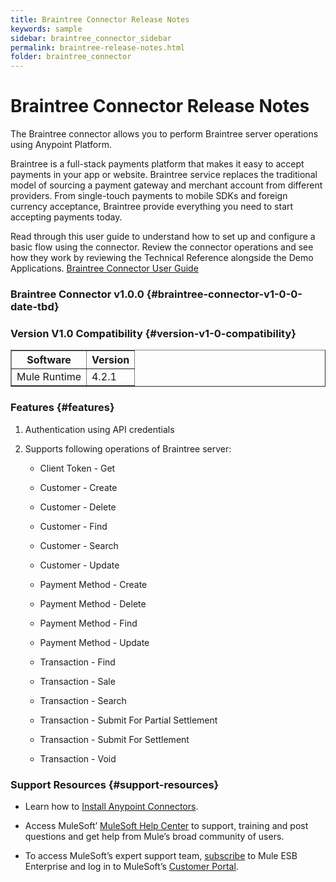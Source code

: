 ```yaml
---
title: Braintree Connector Release Notes
keywords: sample
sidebar: braintree_connector_sidebar
permalink: braintree-release-notes.html
folder: braintree_connector
---
```

Braintree Connector Release Notes
=================================

The Braintree connector allows you to perform Braintree server
operations using Anypoint Platform.

Braintree is a full-stack payments platform that makes it easy to accept
payments in your app or website. Braintree service replaces the
traditional model of sourcing a payment gateway and merchant account
from different providers. From single-touch payments to mobile SDKs and
foreign currency acceptance, Braintree provide everything you need to
start accepting payments today.

Read through this user guide to understand how to set up and configure a
basic flow using the connector. Review the connector operations and see
how they work by reviewing the Technical Reference alongside the Demo
Applications. [Braintree Connector User Guide](braintree-user-manual.html)

### Braintree Connector v1.0.0 {#braintree-connector-v1-0-0-date-tbd}

### Version V1.0 Compatibility {#version-v1-0-compatibility}

<table border="1">
<tr><th>Software</th><th>Version</th></tr>
<tr><td>Mule Runtime</td><td>4.2.1</td></tr>
</table>


### Features {#features}

1.  Authentication using API credentials

2.  Supports following operations of Braintree server:

    -   Client Token - Get

    -   Customer - Create

    -   Customer - Delete

    -   Customer - Find

    -   Customer - Search

    -   Customer - Update

    -   Payment Method - Create

    -   Payment Method - Delete

    -   Payment Method - Find

    -   Payment Method - Update

    -   Transaction - Find

    -   Transaction - Sale

    -   Transaction - Search

    -   Transaction - Submit For Partial Settlement

    -   Transaction - Submit For Settlement

    -   Transaction - Void

### Support Resources {#support-resources}

-   Learn how to [Install Anypoint
    Connectors](https://docs.mulesoft.com/anypoint-studio/v/7.1/add-modules-in-studio-to).

-   Access MuleSoft’ [MuleSoft Help
    Center](https://help.mulesoft.com/s/) to support, training and post
    questions and get help from Mule’s broad community of users.

-   To access MuleSoft’s expert support team,
    [subscribe](http://www.mulesoft.com/mule-esb-subscription) to Mule
    ESB Enterprise and log in to MuleSoft’s [Customer
    Portal](http://www.mulesoft.com/support-login).


